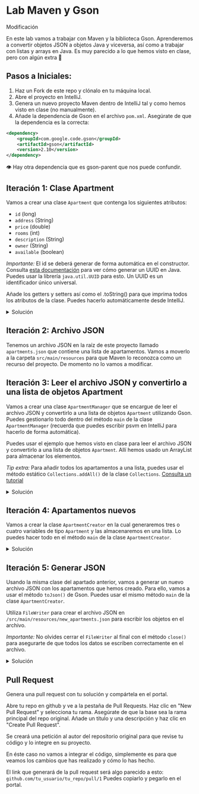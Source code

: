 # Lab Maven y Gson

Modificación

En este lab vamos a trabajar con Maven y la biblioteca Gson. Aprenderemos a convertir objetos JSON a objetos Java y viceversa, así como a trabajar con listas y arrays en Java.
Es muy parecido a lo que hemos visto en clase, pero con algún extra 🤔

## Pasos a Iniciales:

1. Haz un Fork de este repo y clónalo en tu máquina local.
2. Abre el proyecto en IntelliJ.
3. Genera un nuevo proyecto Maven dentro de IntelliJ tal y como hemos visto en clase (no manualmente).
4. Añade la dependencia de Gson en el archivo `pom.xml`.
   Asegúrate de que la dependencia es la correcta:

```xml
<dependency>
    <groupId>com.google.code.gson</groupId>
    <artifactId>gson</artifactId>
    <version>2.10</version>
</dependency>
```

👁️ Hay otra dependencia que es gson-parent que nos puede confundir.

## Iteración 1: Clase Apartment

Vamos a crear una clase `Apartment` que contenga los siguientes atributos:

- `id` (long)
- `address` (String)
- `price` (double)
- `rooms` (int)
- `description` (String)
- `owner` (String)
- `available` (boolean)

_Importante:_ El id se deberá generar de forma automática en el constructor. Consulta [esta documentación](https://www.uuidgenerator.net/dev-corner/java) para ver cómo generar un UUID en Java. Puedes usar la librería `java.util.UUID` para esto.
Un UUID es un identificador único universal.

Añade los getters y setters así como el .toString() para que imprima todos los atributos de la clase. Puedes hacerlo automáticamente desde IntelliJ.

<details>
    <summary>Solución</summary>

```java
import java.util.UUID;

public class Apartment {

        private long id;
        private String address;
        private double price;
        private int rooms;
        private String description;
        private String owner;
        private boolean available;

        public Apartment(String address, double price, int rooms, String description, String owner, boolean available) {
                // Generar un UUID para el id
                this.id = UUID.randomUUID().toString();
                setAddress(address);
                setPrice(price);
                setRooms(rooms);
                setDescription(description);
                setOwner(owner);
                setAvailable(available);
        }

        public long getId() {
                return id;
        }

        public String getAddress() {
                return address;
        }

        public void setAddress(String address) {
                this.address = address;
        }

        public double getPrice() {
                return price;
        }

        public void setPrice(double price) {
                this.price = price;
        }

        public int getRooms() {
                return rooms;
        }

        public void setRooms(int rooms) {
                this.rooms = rooms;
        }

        public String getDescription() {
                return description;
        }

        public void setDescription(String description) {
                this.description = description;
        }

        public String getOwner() {
                return owner;
        }

        public void setOwner(String owner) {
                this.owner = owner;
        }

        public boolean isAvailable() {
                return available;
        }

        public void setAvailable(boolean available) {
                this.available = available;
        }

        @Override
        public String toString() {
                return "Apartment{" +
                                "id=" + id +
                                ", address='" + address + '\'' +
                                ", price=" + price +
                                ", rooms=" + rooms +
                                ", description='" + description + '\'' +
                                ", owner='" + owner + '\'' +
                                ", available=" + available +
                                '}';
        }
}
```

</details>

## Iteración 2: Archivo JSON

Tenemos un archivo JSON en la raíz de este proyecto llamado `apartments.json` que contiene una lista de apartamentos.
Vamos a moverlo a la carpeta `src/main/resources` para que Maven lo reconozca como un recurso del proyecto.
De momento no lo vamos a modificar.

## Iteración 3: Leer el archivo JSON y convertirlo a una lista de objetos Apartment

Vamos a crear una clase `ApartmentManager` que se encargue de leer el archivo JSON y convertirlo a una lista de objetos `Apartment` utilizando Gson. Puedes gestionarlo todo dentro del método `main` de la clase `ApartmentManager` (recuerda que puedes escribir psvm en IntelliJ para hacerlo de forma automática).

Puedes usar el ejemplo que hemos visto en clase para leer el archivo JSON y convertirlo a una lista de objetos `Apartment`. Allí hemos usado un ArrayList para almacenar los elementos.

_Tip extra:_ Para añadir todos los apartamentos a una lista, puedes usar el método estático `Collections.addAll()` de la clase `Collections`. [Consulta un tutorial](https://medium.com/@AlexanderObregon/javas-collections-addall-explained-fbed9a316bb2)

<details>
    <summary>Solución</summary>

```java
public class ApartmentManager {
    public static void main(String[] args) throws Exception {
        // crear el builder de Gson
        Gson gson = new GsonBuilder().setPrettyPrinting().create();

        // Leer el archivo JSON
        Reader reader = new FileReader("src/main/resources/apartments.json");

        // Convertir el JSON a un array de objetos Apartment
        Apartment[] apartmentsArray = gson.fromJson(reader, Apartment[].class);

        // Crear un ArrayList y añadir los apartamentos
        List<Apartment> apartments = new ArrayList<>();
        Collections.addAll(apartments, apartmentsArray);

        // Ver un apartamento, para comprobar que funciona
        System.out.println(apartments.get(0).toString());

        // Cerrar el reader
        reader.close();
    }
}
```

</details>

## Iteración 4: Apartamentos nuevos

Vamos a crear la clase `ApartmentCreator` en la cual generaremos tres o cuatro variables de tipo `Apartment` y las almacenaremos en una lista. Lo puedes hacer todo en el método `main` de la clase `ApartmentCreator`.

<details>
    <summary>Solución</summary>

```java
public class ApartmentCreator {
    public static void main(String[] args) {
        // Crear una lista de apartamentos
        List<Apartment> newApartments = new ArrayList<>();

        // Crear nuevos apartamentos
        Apartment apartment1 = new Apartment("Calle Falsa 123", 1200.50, 3, "Apartamento acogedor", "Juan Pérez", true);
        Apartment apartment2 = new Apartment("Avenida Siempre Viva 742", 1500.00, 4, "Apartamento amplio", "María López", false);
        Apartment apartment3 = new Apartment("Plaza Mayor 1", 2000.00, 5, "Apartamento de lujo", "Pedro García", true);

        // Añadir los apartamentos a la lista
        newApartments.add(apartment1);
        newApartments.add(apartment2);
        newApartments.add(apartment3);

        // Comprobar que se han añadido correctamente
       System.out.println(newApartments);
    }
}

```

</details>

## Iteración 5: Generar JSON

Usando la misma clase del apartado anterior, vamos a generar un nuevo archivo JSON con los apartamentos que hemos creado. Para ello, vamos a usar el método `toJson()` de Gson. Puedes usar el mismo método `main` de la clase `ApartmentCreator`.

Utiliza `FileWriter` para crear el archivo JSON en `/src/main/resources/new_apartments.json` para escribir los objetos en el archivo. 

*Importante:* No olvides cerrar el `FileWriter` al final con el método `close()` para asegurarte de que todos los datos se escriben correctamente en el archivo.

<details>
    <summary>Solución</summary>

```java
public class ApartmentCreator {
    public static void main(String[] args) throws Exception {
        
        // ... código anterior ...
        // Crear un FileWriter para escribir el archivo JSON
        FileWriter writer = new FileWriter("src/main/resources/new_apartments.json");

        // Convertir la lista de apartamentos a JSON y escribirla en el archivo
        gson.toJson(newApartments, writer);
        
        // Cerrar el FileWriter
        writer.close();
    }
}

```

</details>

## Pull Request

Genera una pull request con tu solución y compártela en el portal.

Abre tu repo en github y ve a la pestaña de Pull Requests. Haz clic en "New Pull Request" y selecciona tu rama. Asegúrate de que la base sea la rama principal del repo original. Añade un título y una descripción y haz clic en "Create Pull Request".

Se creará una petición al autor del repositorio original para que revise tu código y lo integre en su proyecto. 

En éste caso no vamos a integrar el código, simplemente es para que veamos los cambios que has realizado y cómo lo has hecho.

El link que generará de la pull request será algo parecido a esto:
`github.com/tu_usuario/tu_repo/pull/1`
Puedes copiarlo y pegarlo en el portal.
